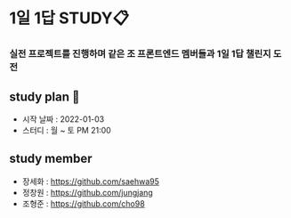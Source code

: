# 1일 1답 STUDY📋
### 실전 프로젝트를 진행하며 같은 조 프론트엔드 멤버들과 1일 1답 챌린지 도전

## study plan 👣
- 시작 날짜 : 2022-01-03
- 스터디  : 월 ~ 토 PM 21:00 

## study member
- 장세화 : https://github.com/saehwa95
- 정창원 : https://github.com/jungjang
- 조형준 : https://github.com/cho98
